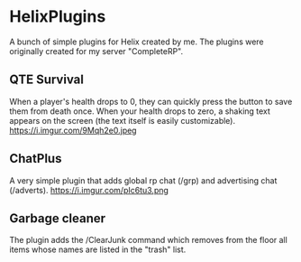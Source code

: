 # HelixPlugins
A bunch of simple plugins for Helix created by me.
The plugins were originally created for my server "CompleteRP".

## QTE Survival
When a player's health drops to 0, they can quickly press the button to save them from death once.
When your health drops to zero, a shaking text appears on the screen (the text itself is easily customizable).
https://i.imgur.com/9Mqh2e0.jpeg

## ChatPlus
A very simple plugin that adds global rp chat (/grp) and advertising chat (/adverts).
https://i.imgur.com/pIc6tu3.png

## Garbage cleaner
The plugin adds the /ClearJunk command which removes from the floor all items whose names are listed in the "trash" list.
